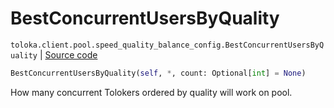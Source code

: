 # BestConcurrentUsersByQuality
`toloka.client.pool.speed_quality_balance_config.BestConcurrentUsersByQuality` | [Source code](https://github.com/Toloka/toloka-kit/blob/v1.1.0.post1/src/client/pool/speed_quality_balance_config.py#L33)

```python
BestConcurrentUsersByQuality(self, *, count: Optional[int] = None)
```

How many concurrent Tolokers ordered by quality will work on pool.

